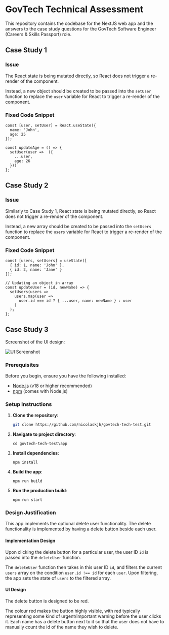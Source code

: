 # GovTech Technical Assessment
This repository contains the codebase for the NextJS web app and the answers to the case study questions
for the GovTech Software Engineer (Careers & Skills Passport) role.

## Case Study 1
### Issue
The React state is being mutated directly, so React does not trigger a re-render of the component.

Instead, a new object should be created to be passed into the ```setUser``` function to replace the ```user``` variable
for React to trigger a re-render of the component.

### Fixed Code Snippet
```
const [user, setUser] = React.useState({ 
  name: 'John', 
  age: 25 
});
  
const updateAge = () => {
  setUser(user =>  ({
    ...user,
    age: 26
  }))
};
```
## Case Study 2
### Issue
Similarly to Case Study 1, React state is being mutated directly, so React does not trigger a re-render of the component.

Instead, a new array should be created to be passed into the ```setUsers``` function to replace the ```users``` variable
for React to trigger a re-render of the component.

### Fixed Code Snippet
```
const [users, setUsers] = useState([
  { id: 1, name: 'John' },
  { id: 2, name: 'Jane' }
]);

// Updating an object in array
const updateUser = (id, newName) => {
  setUsers(users => 
    users.map(user =>
      user.id === id ? { ...user, name: newName } : user
    )
  );
};
```
## Case Study 3
Screenshot of the UI design:

![UI Screenshot](https://github.com/user-attachments/assets/fafe1b51-fd52-4db8-a61c-c159083da13c)

### Prerequisites
Before you begin, ensure you have the following installed:
- [Node.js](https://nodejs.org/) (v18 or higher recommended)
- [npm](https://www.npmjs.com/) (comes with Node.js)


### Setup Instructions
1. **Clone the repository**:
   ```bash
   git clone https://github.com/nicolaskjh/govtech-tech-test.git
2. **Navigate to project directory**:
   ```
   cd govtech-tech-test\app
   ```
3. **Install dependencies**:
   ```
   npm install
   ```
4. **Build the app**:
   ```
   npm run build
   ```
5. **Run the production build**:
   ```
   npm run start
   ```
### Design Justification
This app implements the optional delete user functionality. The delete functionality is implemented by having a delete button beside each user.

#### Implementation Design
Upon clicking the delete button for a particular user, the user ID ```id``` is passed into the ```deleteUser``` function.

The ```deleteUser``` function then takes in this user ID ```id```, and filters the current ```users``` array on the condition ```user.id !== id```
for each ```user```. Upon filtering, the app sets the state of ```users``` to the filtered array.

#### UI Design
The delete button is designed to be red.

The colour red makes the button highly visible, with red typically representing some kind of urgent/important warning before the user clicks it.
Each name has a delete button next to it so that the user does not have to manually count the id of the name they wish to delete.
